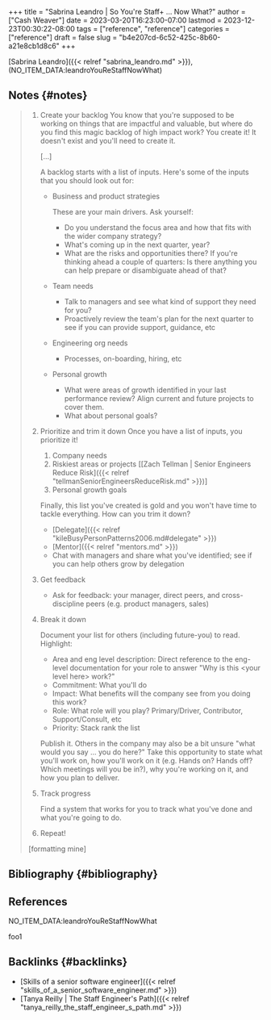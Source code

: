 +++
title = "Sabrina Leandro | So You're Staff+ … Now What?"
author = ["Cash Weaver"]
date = 2023-03-20T16:23:00-07:00
lastmod = 2023-12-23T00:30:22-08:00
tags = ["reference", "reference"]
categories = ["reference"]
draft = false
slug = "b4e207cd-6c52-425c-8b60-a21e8cb1d8c6"
+++

[Sabrina Leandro]({{< relref "sabrina_leandro.md" >}}), (NO_ITEM_DATA:leandroYouReStaffNowWhat)


## Notes {#notes}

> 1.  Create your backlog
>     You know that you're supposed to be working on things that are impactful and valuable, but where do you find this magic backlog of high impact work? You create it! It doesn't exist and you'll need to create it.
>
>     [...]
>
>     A backlog starts with a list of inputs. Here's some of the inputs that you should look out for:
>
>     -   Business and product strategies
>
>         These are your main drivers. Ask yourself:
>
>         -   Do you understand the focus area and how that fits with the wider company strategy?
>         -   What's coming up in the next quarter, year?
>         -   What are the risks and opportunities there? If you're thinking ahead a couple of quarters: Is there anything you can help prepare or disambiguate ahead of that?
>
>     -   Team needs
>         -   Talk to managers and see what kind of support they need for you?
>         -   Proactively review the team's plan for the next quarter to see if you can provide support, guidance, etc
>
>     -   Engineering org needs
>         -   Processes, on-boarding, hiring, etc
>
>     -   Personal growth
>         -   What were areas of growth identified in your last performance review? Align current and future projects to cover them.
>         -   What about personal goals?
>
> 2.  Prioritize and trim it down
>     Once you have a list of inputs, you prioritize it!
>
>     1.  Company needs
>     2.  Riskiest areas or projects [[Zach Tellman | Senior Engineers Reduce Risk]({{< relref "tellmanSeniorEngineersReduceRisk.md" >}})]
>     3.  Personal growth goals
>
>     Finally, this list you've created is gold and you won't have time to tackle everything. How can you trim it down?
>
>     -   [Delegate]({{< relref "kileBusyPersonPatterns2006.md#delegate" >}})
>     -   [Mentor]({{< relref "mentors.md" >}})
>     -   Chat with managers and share what you've identified; see if you can help others grow by delegation
>
> 3.  Get feedback
>     -   Ask for feedback: your manager, direct peers, and cross-discipline peers (e.g. product managers, sales)
>
> 4.  Break it down
>
>     Document your list for others (including future-you) to read. Highlight:
>
>     -   Area and eng level description: Direct reference to the eng-level documentation for your role to answer "Why is this &lt;your level here&gt; work?"
>     -   Commitment: What you'll do
>     -   Impact: What benefits will the company see from you doing this work?
>     -   Role: What role will you play? Primary/Driver, Contributor, Support/Consult, etc
>     -   Priority: Stack rank the list
>
>     Publish it. Others in the company may also be a bit unsure "what would you say ... you do here?" Take this opportunity to state what you'll work on, how you'll work on it (e.g. Hands on? Hands off? Which meetings will you be in?), why you're working on it, and how you plan to deliver.
>
> 5.  Track progress
>
>     Find a system that works for you to track what you've done and what you're going to do.
>
> 6.  Repeat!
>
> [formatting mine]


## Bibliography {#bibliography}

## References

<style>.csl-entry{text-indent: -1.5em; margin-left: 1.5em;}</style><div class="csl-bib-body">
  <div class="csl-entry">NO_ITEM_DATA:leandroYouReStaffNowWhat</div>
</div>

foo1


## Backlinks {#backlinks}

-   [Skills of a senior software engineer]({{< relref "skills_of_a_senior_software_engineer.md" >}})
-   [Tanya Reilly | The Staff Engineer's Path]({{< relref "tanya_reilly_the_staff_engineer_s_path.md" >}})
